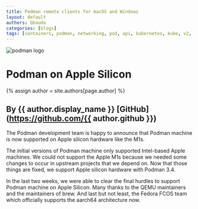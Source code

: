 ```yaml
---
title: Podman remote clients for macOS and Windows 
layout: default
authors: bbaude
categories: [blogs]
tags: [containers, podman, networking, pod, api, kubernetes, kube, v2, hpc, windows, mac]
---
```

![podman logo](https://podman.io/images/podman.svg)

# Podman on Apple Silicon
{% assign author = site.authors[page.author] %}
## By {{ author.display_name }} [GitHub](https://github.com/{{ author.github }})

The Podman development team is happy to announce that Podman machine is now supported
on Apple silicon hardware like the M1s.

<!--readmore-->
The initial versions of Podman machine only supported Intel-based Apple machines.  We could not support
the Apple M1s because we needed some changes to occur in upstream projects that we depend on.  Now that those
things are fixed, we support Apple silicon hardware with Podman 3.4.

In the last two weeks, we were able to clear the final hurdles to support Podman machine on Apple Silicon.  Many
thanks to the QEMU maintainers and the maintainers of brew.  And last but not least, the Fedora FCOS team
which officially supports the aarch64 architecture now.
